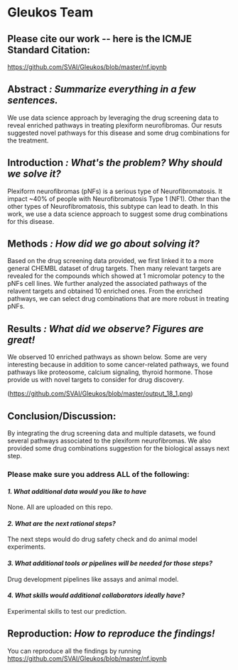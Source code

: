 # Gleukos Team


## Please cite our work -- here is the ICMJE Standard Citation:
https://github.com/SVAI/Gleukos/blob/master/nf.ipynb


## Abstract *: Summarize everything in a few sentences.* 
We use data science approach by leveraging the drug screening data to reveal enriched pathways in treating plexiform neurofibromas. Our resuts suggested novel pathways for this disease and some drug combinations for the treatment.

## Introduction *: What's the problem? Why should we solve it?*
Plexiform neurofibromas (pNFs) is a serious type of Neurofibromatosis. It impact ~40% of people with Neurofibromatosis Type 1 (NF1). Other than the other types of Neurofibromatosis, this subtype can lead to death. In this work, we use a data science approach to suggest some drug combinations for this disease.

## Methods *: How did we go about solving it?*
Based on the drug screening data provided, we first linked it to a more general CHEMBL dataset of drug targets. Then many relevant targets are revealed for the compounds which showed at 1 micromolar potency to the pNFs cell lines. We further analyzed the associated pathways of the relavent targets and obtained 10 enriched ones. From the enriched pathways, we can select drug combinations that are more robust in treating pNFs.

## Results *: What did we observe? Figures are great!*
We observed 10 enriched pathways as shown below. Some are very interesting because in addition to some cancer-related pathways, we found pathways like proteosome, calcium signaling, thyroid hormone. Those provide us with novel targets to consider for drug discovery.

(https://github.com/SVAI/Gleukos/blob/master/output_18_1.png)

## Conclusion/Discussion: 
By integrating the drug screening data and multiple datasets, we found several pathways associated to the plexiform neurofibromas. We also provided some drug combinations suggestion for the biological assays next step.

### Please make sure you address ALL of the following:

#### *1. What additional data would you like to have*
None. All are uploaded on this repo.

#### *2. What are the next rational steps?* 
The next steps would do drug safety check and do animal model experiments.

#### *3. What additional tools or pipelines will be needed for those steps?*
Drug development pipelines like assays and animal model.

#### *4. What skills would additional collaborators ideally have?*
Experimental skills to test our prediction.

## Reproduction: *How to reproduce the findings!*
You can reproduce all the findings by running https://github.com/SVAI/Gleukos/blob/master/nf.ipynb



